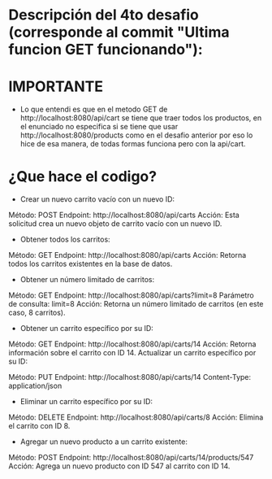# Descripción del 4to desafio (corresponde al commit "Ultima funcion GET funcionando"):

# IMPORTANTE 
* Lo que entendi es que en el metodo GET de http://localhost:8080/api/cart se tiene que traer todos los productos, en el enunciado no especifica si se tiene que usar http://localhost:8080/products como en el desafio anterior por eso lo hice de esa manera, de todas formas funciona pero con la api/cart. 

# ¿Que hace el codigo? 
* Crear un nuevo carrito vacío con un nuevo ID:

Método: POST
Endpoint: http://localhost:8080/api/carts
Acción:
Esta solicitud crea un nuevo objeto de carrito vacío con un nuevo ID.
* Obtener todos los carritos:

Método: GET
Endpoint: http://localhost:8080/api/carts
Acción:
Retorna todos los carritos existentes en la base de datos.
* Obtener un número limitado de carritos:

Método: GET
Endpoint: http://localhost:8080/api/carts?limit=8
Parámetro de consulta: limit=8
Acción:
Retorna un número limitado de carritos (en este caso, 8 carritos).
* Obtener un carrito específico por su ID:

Método: GET
Endpoint: http://localhost:8080/api/carts/14
Acción:
Retorna información sobre el carrito con ID 14.
Actualizar un carrito específico por su ID:

Método: PUT
Endpoint: http://localhost:8080/api/carts/14
Content-Type: application/json
* Eliminar un carrito específico por su ID:

Método: DELETE
Endpoint: http://localhost:8080/api/carts/8
Acción:
Elimina el carrito con ID 8.
* Agregar un nuevo producto a un carrito existente:

Método: POST
Endpoint: http://localhost:8080/api/carts/14/products/547
Acción:
Agrega un nuevo producto con ID 547 al carrito con ID 14.  
